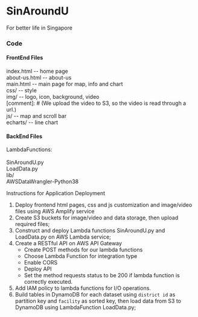 # SinAroundU
For better life in Singapore

### Code
#### FrontEnd Files
index.html -- home page<br>
about-us.html -- about-us<br>
main.html -- main page for map, info and chart<br>
css/ -- style <br>
img/ -- logo, icon, background, video <br>
[comment]: # (We upload the video to S3, so the video is read through a url.)<br>
js/ --  map and scroll bar<br>
echarts/ -- line chart
#### BackEnd Files
LambdaFunctions:<br>             
SinAroundU.py<br>
LoadData.py<br>
lib/<br>
AWSDataWrangler-Python38

Instructions for Application Deployment

1. Deploy frontend html pages, css and js customization and image/video files using AWS Amplify service
2. Create S3 buckets for image/video and data storage, then upload required files; 
3. Construct and deploy Lambda functions SinAroundU.py and LoadData.py on AWS Lambda service; 
4. Create a RESTful API on AWS API Gateway
	* Create POST methods for our lambda functions
	* Choose Lambda Function for integration type
	* Enable CORS
	* Deploy API
	* Set the method requests status to be 200 if lambda function is correctly executed.
5. Add IAM policy to lambda functions for I/O operations. 
6. Build tables in DynamoDB for each dataset using `district id` as partition key and `facility` as sorted key, then load data from S3 to DynamoDB using LambdaFunction LoadData.py; 

